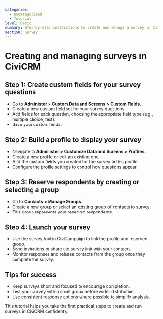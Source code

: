 ```yaml
---
categories:
  - Uncategorized
  - Tutorial  
level: Basic  
summary: Step-by-step instructions to create and manage a survey in CiviCRM using custom fields, profiles, and groups.  
section: Survey  
---
```


# Creating and managing surveys in CiviCRM

## Step 1: Create custom fields for your survey questions

- Go to **Administer > Custom Data and Screens > Custom Fields**.  
- Create a new custom field set for your survey questions.  
- Add fields for each question, choosing the appropriate field type (e.g., multiple choice, text).  
- Save your custom fields.

## Step 2: Build a profile to display your survey

- Navigate to **Administer > Customize Data and Screens > Profiles**.  
- Create a new profile or edit an existing one.  
- Add the custom fields you created for the survey to this profile.  
- Configure the profile settings to control how questions appear.

## Step 3: Reserve respondents by creating or selecting a group

- Go to **Contacts > Manage Groups**.  
- Create a new group or select an existing group of contacts to survey.  
- This group represents your reserved respondents.

## Step 4: Launch your survey

- Use the survey tool in CiviCampaign to link the profile and reserved group.  
- Send invitations or share the survey link with your contacts.  
- Monitor responses and release contacts from the group once they complete the survey.

## Tips for success

- Keep surveys short and focused to encourage completion.  
- Test your survey with a small group before wider distribution.  
- Use consistent response options where possible to simplify analysis.

This tutorial helps you take the first practical steps to create and run surveys in CiviCRM confidently.

